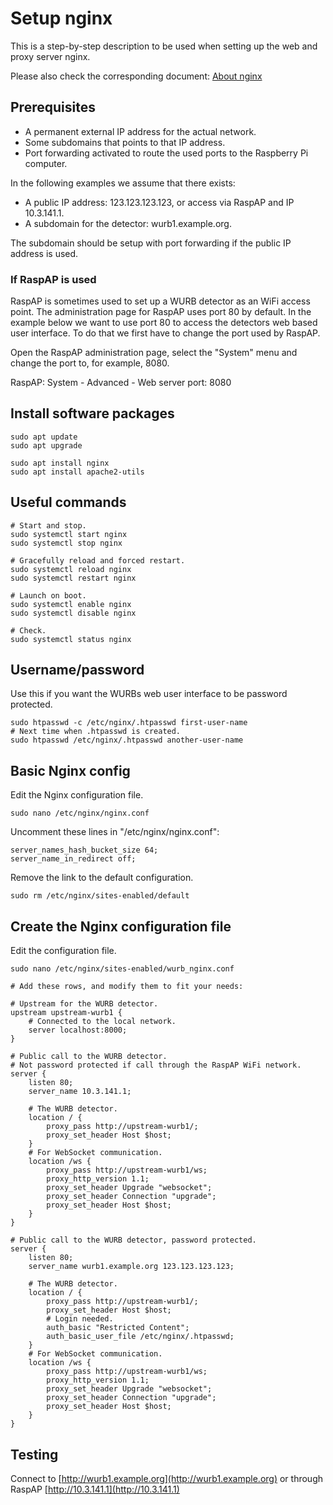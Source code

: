 # Setup nginx

This is a step-by-step description to be used when setting up
the web and proxy server nginx.

Please also check the corresponding document:
[About nginx](docs/about_nginx.md)

## Prerequisites

- A permanent external IP address for the actual network.
- Some subdomains that points to that IP address.
- Port forwarding activated to route the used ports to the
Raspberry Pi computer.

In the following examples we assume that there exists:

- A public IP address: 123.123.123.123, or access via
RaspAP and IP 10.3.141.1.
- A subdomain for the detector: wurb1.example.org.

The subdomain should be setup with port forwarding if the public
IP address is used.

### If RaspAP is used

RaspAP is sometimes used to set up a WURB detector as an WiFi
access point. The administration page for RaspAP uses port 80
by default. In the example below we want to use port 80 to access
the detectors web based user interface.
To do that we first have to change the port used by RaspAP.

Open the RaspAP administration page, select the "System" menu
and change the port to, for example, 8080.

RaspAP: System - Advanced - Web server port: 8080

## Install software packages

    sudo apt update
    sudo apt upgrade

    sudo apt install nginx
    sudo apt install apache2-utils

## Useful commands

    # Start and stop.
    sudo systemctl start nginx
    sudo systemctl stop nginx

    # Gracefully reload and forced restart.
    sudo systemctl reload nginx
    sudo systemctl restart nginx

    # Launch on boot.
    sudo systemctl enable nginx
    sudo systemctl disable nginx

    # Check.
    sudo systemctl status nginx

## Username/password

Use this if you want the WURBs web user interface to be
password protected.

    sudo htpasswd -c /etc/nginx/.htpasswd first-user-name
    # Next time when .htpasswd is created.
    sudo htpasswd /etc/nginx/.htpasswd another-user-name

## Basic Nginx config

Edit the Nginx configuration file.

    sudo nano /etc/nginx/nginx.conf

Uncomment these lines in "/etc/nginx/nginx.conf":

    server_names_hash_bucket_size 64;
    server_name_in_redirect off;

Remove the link to the default configuration.

    sudo rm /etc/nginx/sites-enabled/default

## Create the Nginx configuration file

Edit the configuration file.

    sudo nano /etc/nginx/sites-enabled/wurb_nginx.conf

    # Add these rows, and modify them to fit your needs:

    # Upstream for the WURB detector.
    upstream upstream-wurb1 {
        # Connected to the local network.
        server localhost:8000;
    }

    # Public call to the WURB detector.
    # Not password protected if call through the RaspAP WiFi network.
    server {
        listen 80;
        server_name 10.3.141.1;

        # The WURB detector.
        location / {
            proxy_pass http://upstream-wurb1/;
            proxy_set_header Host $host;
        }
        # For WebSocket communication.
        location /ws {
            proxy_pass http://upstream-wurb1/ws;
            proxy_http_version 1.1;
            proxy_set_header Upgrade "websocket";
            proxy_set_header Connection "upgrade";
            proxy_set_header Host $host;
        }
    }

    # Public call to the WURB detector, password protected.
    server {
        listen 80;
        server_name wurb1.example.org 123.123.123.123;

        # The WURB detector.
        location / {
            proxy_pass http://upstream-wurb1/;
            proxy_set_header Host $host;
            # Login needed.
            auth_basic "Restricted Content";
            auth_basic_user_file /etc/nginx/.htpasswd;
        }
        # For WebSocket communication.
        location /ws {
            proxy_pass http://upstream-wurb1/ws;
            proxy_http_version 1.1;
            proxy_set_header Upgrade "websocket";
            proxy_set_header Connection "upgrade";
            proxy_set_header Host $host;
        }
    }

## Testing

Connect to [http://wurb1.example.org](http://wurb1.example.org) or
through RaspAP [http://10.3.141.1](http://10.3.141.1)
